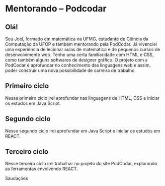 # Mentorando – Podcodar

## Olá!

Sou Joel, formado em matemática na UFMG, estudante de Ciência da Computação da UFOP e também mentorando pela PodCodar. Já vivenciei uma experiência de lecionar aulas de matemática e de pequenos cursos de desenvolvimento web. Tenho uma certa familiaridade com HTML e CSS, como também alguns softwares de designer gráfico. O projeto com a PodCodar é aprofundar no conhecimento das linguagens web e assim, poder construir uma nova possibilidade de carreira de trabalho.

## Primeiro ciclo

Nesse primeiro ciclo irei aprofundar nas linguagens de  HTML, CSS e iniciar os estudos em Java Script.


## Segundo ciclo

Nesse segundo ciclo irei aprofundar em Java Script e iniciar os estudos em REACT.

## Terceiro ciclo

Nesse terceiro ciclo irei trabalhar no projeto do site PodCodar, explorando as ferramentas envolvendo REACT.

Saudações

